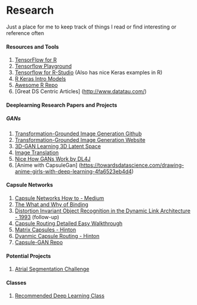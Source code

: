 # Research
Just a place for me to keep track of things I read or find interesting or reference often

#### Resources and Tools
1.  [TensorFlow for R](https://blog.rstudio.com/2018/02/06/tensorflow-for-r/)
2.  [Tensorflow Playground](http://playground.tensorflow.org/)
3.  [Tensorflow for R-Studio](https://tensorflow.rstudio.com/) (Also has nice Keras examples in R)
4.  [R Keras Intro Models](https://cran.r-project.org/web/packages/kerasR/vignettes/introduction.html)
5.  [Awesome R Repo](https://github.com/daattali)
6.  [Great DS Centric Articles] (http://www.datatau.com/)


#### Deeplearning Research Papers and Projects 

##### GANs

1.  [Transformation-Grounded Image Generation Github](https://github.com/silverbottlep/tvsn)
2.  [Transformation-Grounded Image Generation Website](http://www.cs.unc.edu/~eunbyung/tvsn/)
3.  [3D-GAN Learning 3D Latent Space](http://3dgan.csail.mit.edu/)
4.  [Image Translation](https://arxiv.org/pdf/1611.07004.pdf)
5.  [Nice How GANs Work by DL4J](https://deeplearning4j.org/generative-adversarial-network)
6.  [Anime with CapsuleGan] (https://towardsdatascience.com/drawing-anime-girls-with-deep-learning-4fa6523eb4d4)

#### Capsule Networks

1. [Capsule Networks How to - Medium](https://hackernoon.com/capsule-networks-are-shaking-up-ai-heres-how-to-use-them-c233a0971952)
2. [The What and Why of Binding](https://fias.uni-frankfurt.de/fileadmin/fias/malsburg/publications/cvdm.pdf)
3. [Distortion Invariant Object Recognition in the Dynamic Link Architecture - 1993](https://fias.uni-frankfurt.de/fileadmin/fias/malsburg/publications/LadEtAl1993.pdf) (follow-up)
4. [Capsule Routing Detailed Easy Walkthrough](https://medium.freecodecamp.org/understanding-capsule-networks-ais-alluring-new-architecture-bdb228173ddc)
5. [Matrix Capsules - Hinton](https://openreview.net/pdf?id=HJWLfGWRb)
6. [Dyanmic Capsule Routing - Hinton](https://arxiv.org/pdf/1710.09829v1.pdf)
7. [Capsule-GAN Repo](https://github.com/gusgad/capsule-GAN)


#### Potential Projects

1. [Atrial Segmentation Challenge](http://atriaseg2018.cardiacatlas.org/)

#### Classes

1.  [Recommended Deep Learning Class](https://www.class-central.com/course/kadenze-creative-applications-of-deep-learning-with-tensorflow-6679)
